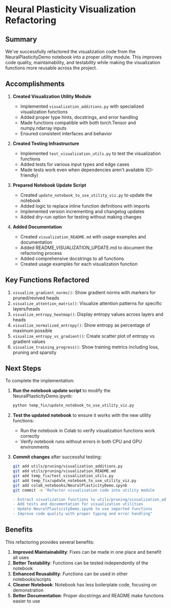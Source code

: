 # Neural Plasticity Visualization Refactoring

## Summary

We've successfully refactored the visualization code from the NeuralPlasticityDemo notebook into a proper utility module. This improves code quality, maintainability, and testability while making the visualization functions more reusable across the project.

## Accomplishments

1. **Created Visualization Utility Module**
   - Implemented `visualization_additions.py` with specialized visualization functions
   - Added proper type hints, docstrings, and error handling
   - Made functions compatible with both torch.Tensor and numpy.ndarray inputs
   - Ensured consistent interfaces and behavior

2. **Created Testing Infrastructure**
   - Implemented `test_visualization_utils.py` to test the visualization functions
   - Added tests for various input types and edge cases
   - Made tests work even when dependencies aren't available (CI-friendly)

3. **Prepared Notebook Update Script**
   - Created `update_notebook_to_use_utility_viz.py` to update the notebook
   - Added logic to replace inline function definitions with imports
   - Implemented version incrementing and changelog updates
   - Added dry-run option for testing without making changes

4. **Added Documentation**
   - Created `visualization_README.md` with usage examples and documentation
   - Added README_VISUALIZATION_UPDATE.md to document the refactoring process
   - Added comprehensive docstrings to all functions
   - Created usage examples for each visualization function

## Key Functions Refactored

1. `visualize_gradient_norms()`: Show gradient norms with markers for pruned/revived heads
2. `visualize_attention_matrix()`: Visualize attention patterns for specific layers/heads
3. `visualize_entropy_heatmap()`: Display entropy values across layers and heads
4. `visualize_normalized_entropy()`: Show entropy as percentage of maximum possible
5. `visualize_entropy_vs_gradient()`: Create scatter plot of entropy vs gradient values
6. `visualize_training_progress()`: Show training metrics including loss, pruning and sparsity

## Next Steps

To complete the implementation:

1. **Run the notebook update script** to modify the NeuralPlasticityDemo.ipynb:
   ```bash
   python temp_fix/update_notebook_to_use_utility_viz.py
   ```

2. **Test the updated notebook** to ensure it works with the new utility functions:
   - Run the notebook in Colab to verify visualization functions work correctly
   - Verify notebook runs without errors in both CPU and GPU environments

3. **Commit changes** after successful testing:
   ```bash
   git add utils/pruning/visualization_additions.py
   git add utils/pruning/visualization_README.md
   git add temp_fix/test_visualization_utils.py
   git add temp_fix/update_notebook_to_use_utility_viz.py
   git add colab_notebooks/NeuralPlasticityDemo.ipynb
   git commit -m "Refactor visualization code into utility module
   
   - Extract visualization functions to utils/pruning/visualization_additions.py
   - Add tests and documentation for visualization utilities
   - Update NeuralPlasticityDemo.ipynb to use imported functions
   - Improve code quality with proper typing and error handling"
   ```

## Benefits

This refactoring provides several benefits:

1. **Improved Maintainability**: Fixes can be made in one place and benefit all uses
2. **Better Testability**: Functions can be tested independently of the notebook
3. **Enhanced Reusability**: Functions can be used in other notebooks/scripts
4. **Cleaner Notebook**: Notebook has less boilerplate code, focusing on demonstration
5. **Better Documentation**: Proper docstrings and README make functions easier to use